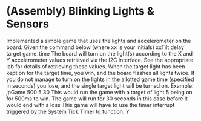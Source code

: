 # (Assembly) Blinking Lights & Sensors
Implemented a simple game that uses the lights and accelerometer on the board.
Given the command below (where xx is your initials)
xxTilt delay target game_time
The board will turn on the light(s) according to the X and Y accelerometer values retrieved via the I2C interface.
See the appropriate lab for details of retrieving these values.
When the target light has been kept on for the target time, you win, and the board flashes all lights twice.
If you do not manage to turn on the lights in the allotted game time (specified in seconds) you lose, and the single
target light will be turned on.
Example:
jpGame 500 5 30
This would run the game with a target of light 5 being on for 500ms to win. The game will run for 30 seconds in this
case before it would end with a loss
This game will have to use the timer interrupt triggered by the System Tick Timer to function. Y
